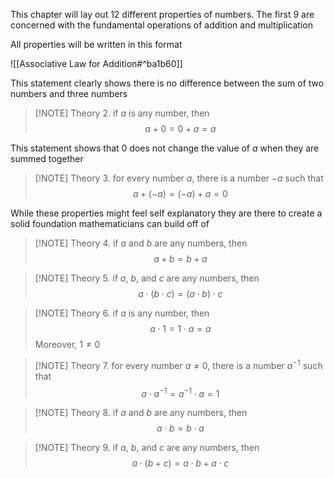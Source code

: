 This chapter will lay out 12 different properties of numbers. The first 9 are concerned with the fundamental operations of addition and multiplication

All properties will be written in this format

![[Associative Law for Addition#^ba1b60]]

This statement clearly shows there is no difference between the sum of two numbers and three numbers

> [!NOTE] Theory
> 2. if $a$ is any number, then$$a+0=0+a=a$$

This statement shows that 0 does not change the value of *a* when they are summed together

> [!NOTE] Theory
> 3. for every number $a$, there is a number $-a$ such that$$a+(-a)=(-a)+a=0$$
> 

While these properties might feel self explanatory they are there to create a solid foundation mathematicians can build off of

> [!NOTE] Theory
> 4. if $a$ and $b$ are any numbers, then$$a+b=b+a$$

> [!NOTE] Theory
> 5. if $a$, $b$, and $c$ are any numbers, then$$a\cdot(b\cdot c)=(a\cdot b)\cdot c$$

> [!NOTE] Theory
> 6. if $a$ is any number, then$$a\cdot1=1\cdot a=a$$
> Moreover, $1\neq0$

> [!NOTE] Theory
> 7. for every number $a\neq0$, there is a number $a^{-1}$ such that$$a\cdot a^{-1}=a^{-1}\cdot a=1$$

> [!NOTE] Theory
> 8. if $a$ and $b$ are any numbers, then$$a\cdot b=b\cdot a$$

> [!NOTE] Theory
> 9. if $a$, $b$, and $c$ are any numbers, then$$a\cdot(b+c)=a\cdot b+a\cdot c$$

